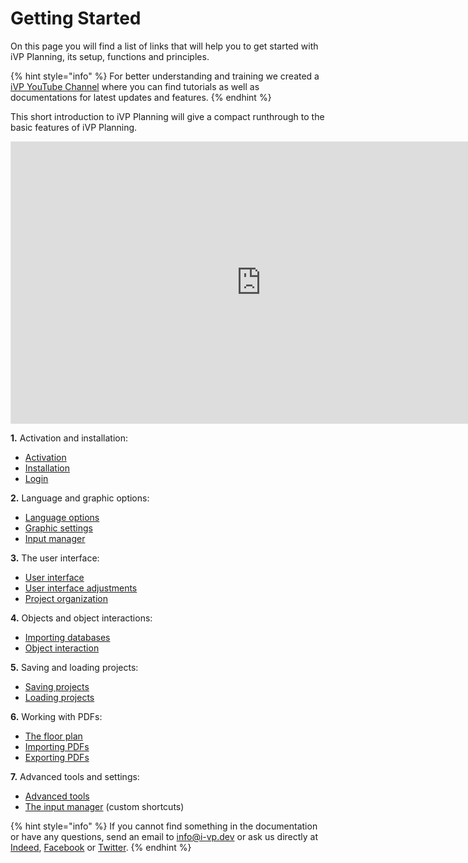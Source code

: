 # Getting Started

On this page you will find a list of links that will help you to get started with iVP Planning, its setup, functions and principles.

{% hint style="info" %}
For better understanding and training we created a [<img src="../../../.gitbook/assets/YouTube_icon.png" alt="" data-size="line"> iVP YouTube Channel](https://www.youtube.com/playlist?list=PLlzoGkRUR67houzn5F5ejD3R-kQrDcps5) where you can find tutorials as well as documentations for latest updates and features.
{% endhint %}

This short introduction to iVP Planning will give a compact runthrough to the basic features of iVP Planning.
<iframe style="border: 1px solid rgba(0, 0, 0, 0.1);" width="800" height="450" src="https://www.figma.com/embed?embed_host=share&url=https%3A%2F%2Fwww.figma.com%2Fproto%2FF47nkiYdCHf8zx3PWaQcEZ%2FiVP-Planning-%252F-Tutorials-%252F-onboarding%3Fpage-id%3D0%253A1%26node-id%3D318%253A1339%26viewport%3D860%252C-957%252C0.12%26scaling%3Dscale-down%26starting-point-node-id%3D318%253A1339" allowfullscreen></iframe>

**1.** Activation and installation:

* [Activation](../../ivp-launcher/application-management/license-activation.md)
* [Installation](../../ivp-launcher/application-management/install-applications.md)
* [Login](../getting-started/login.md)

**2.** Language and graphic options:

* [Language options](language-options.md)
* [Graphic settings](graphic-settings.md)
* [Input manager](../settings/input-manager.md)

**3.** The user interface:

* [User interface](../user-interface/)
* [User interface adjustments](../user-interface/adjusting-the-ui.md)
* [Project organization](../the-tree-view/)

**4.** Objects and object interactions:

* [Importing databases](broken-reference)
* [Object interaction](../machines/)

**5.** Saving and loading projects:

* [Saving projects](saving-projects.md)
* [Loading projects](loading-projects.md)

**6.** Working with PDFs:

* [The floor plan](../user-interface/the-floor-plan.md)
* [Importing PDFs](importing-pdfs.md)
* [Exporting PDFs](exporting-pdfs.md)

**7.** Advanced tools and settings:

* [Advanced tools](../advanced-tools/)
* [The input manager](../settings/input-manager.md) (custom shortcuts)

{% hint style="info" %}
If you cannot find something in the documentation or have any questions, send an email to [info@i-vp.dev](mailto:info@i-vp.dev) or ask us directly at [Indeed](https://www.linkedin.com/company/ivp-intelligent-virtual-platform/), [Facebook](https://www.facebook.com/pg/intelligentVirtualPlatform/) or [Twitter](https://twitter.com/iVPsoftware).
{% endhint %}
